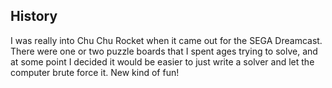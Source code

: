 ## History

I was really into Chu Chu Rocket when it came out for the SEGA Dreamcast. There were one or two
puzzle boards that I spent ages trying to solve, and at some point I decided it would be easier to
just write a solver and let the computer brute force it. New kind of fun!
